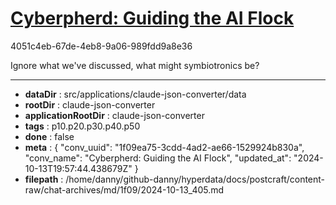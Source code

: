 # [Cyberpherd: Guiding the AI Flock](https://claude.ai/chat/1f09ea75-3cdd-4ad2-ae66-1529924b830a)

4051c4eb-67de-4eb8-9a06-989fdd9a8e36

Ignore what we've discussed, what might symbiotronics be?

---

* **dataDir** : src/applications/claude-json-converter/data
* **rootDir** : claude-json-converter
* **applicationRootDir** : claude-json-converter
* **tags** : p10.p20.p30.p40.p50
* **done** : false
* **meta** : {
  "conv_uuid": "1f09ea75-3cdd-4ad2-ae66-1529924b830a",
  "conv_name": "Cyberpherd: Guiding the AI Flock",
  "updated_at": "2024-10-13T19:57:44.438679Z"
}
* **filepath** : /home/danny/github-danny/hyperdata/docs/postcraft/content-raw/chat-archives/md/1f09/2024-10-13_405.md